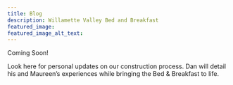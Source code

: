 ```yaml
---
title: Blog
description: Willamette Valley Bed and Breakfast
featured_image: 
featured_image_alt_text: 
---
```


Coming Soon!

Look here for personal updates on our construction process. Dan will detail his and Maureen’s experiences while bringing the Bed & Breakfast to life.
